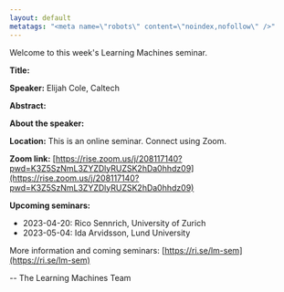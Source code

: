```yaml
---
layout: default
metatags: "<meta name=\"robots\" content=\"noindex,nofollow\" />"
---
```

Welcome to this week's Learning Machines seminar.

**Title:** 

**Speaker:** Elijah Cole, Caltech

**Abstract:** 

**About the speaker:** 

**Location:** This is an online seminar. Connect using Zoom.

**Zoom link:** [https://rise.zoom.us/j/208117140?pwd=K3Z5SzNmL3ZYZDlyRUZSK2hDa0hhdz09](https://rise.zoom.us/j/208117140?pwd=K3Z5SzNmL3ZYZDlyRUZSK2hDa0hhdz09)

**Upcoming seminars:**

* 2023-04-20: Rico Sennrich, University of Zurich
* 2023-05-04: Ida Arvidsson, Lund University

More information and coming seminars: [https://ri.se/lm-sem](https://ri.se/lm-sem)

-- The Learning Machines Team

